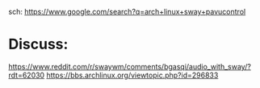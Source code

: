 sch: https://www.google.com/search?q=arch+linux+sway+pavucontrol

# Discuss:
https://www.reddit.com/r/swaywm/comments/bgasqi/audio_with_sway/?rdt=62030
https://bbs.archlinux.org/viewtopic.php?id=296833

